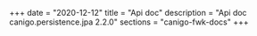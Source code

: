 +++
date        = "2020-12-12"
title       = "Api doc"
description = "Api doc canigo.persistence.jpa 2.2.0"
sections    = "canigo-fwk-docs"
+++